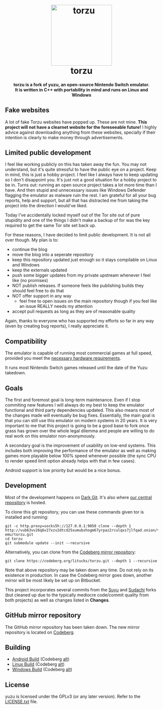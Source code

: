 <!--
SPDX-FileCopyrightText: 2018 yuzu Emulator Project - 2024 torzu Emulator Project
SPDX-License-Identifier: GPL-2.0-or-later
-->

<h1 align="center">
  <br>
  <a href="http://vub63vv26q6v27xzv2dtcd25xumubshogm67yrpaz2rculqxs7jlfqad.onion/torzu-emu/torzu"><img src="https://codeberg.org/litucks/torzu/raw/branch/master/dist/yuzu.bmp" alt="torzu" width="200"></a>
  <br>
  <b>torzu</b>
  <br>
</h1>

<h4 align="center"><b>torzu</b> is a fork of yuzu, an open-source Nintendo Switch emulator.
<br>
It is written in C++ with portability in mind and runs on Linux and Windows
</h4>

## Fake websites

A lot of fake Torzu websites have popped up. These are not mine. **This project will not have a clearnet website for the foreseeable future!**
I highly advice against downloading anything from these websites, specially if their intention is clearly to make money through advertisements.

## Limited public development

I feel like working publicly on this has taken away the fun. You may not understand, but it's quite stressful to have the public eye on a project.
Keep in mind, this is just a hobby project. I feel like I always have to keep updating so I don't disappoint you. It's just not a good situation for a hobby project to be in.
Turns out: running an open source project takes a lot more time than I have.
And then stupid and unnecessary issues like Windows Defender flagging the emulator as malware ruin the rest. I am grateful for all your bug reports, help and support, but all that has distracted me from taking the project into the direction I would've liked.

Today I've accidentally locked myself out of the Tor site out of pure stupidity and one of the things I didn't make a backup of for was the key required to get the same Tor site set back up.

For these reasons, I have decided to limit public development.
It is not all over though. My plan is to:
 - continue the blog
 - move the blog into a seperate repository
 - keep this repository updated just enough so it stays compilable on Linux and Windows
 - keep the externals updated
 - push some bigger updates from my private upstream whenever I feel like (no promises)
 - NOT publish releases. If someone feels like publishing builds they should feel free to do that
 - NOT offer support in any way
   - feel free to open issues on the main repository though if you feel like an issue REALLY needs my attention
 - accept pull requests as long as they are of reasonable quality

Again, thanks to everyone who has supported my efforts so far in any way (even by creating bug reports), I really appreciate it.

## Compatibility

The emulator is capable of running most commercial games at full speed, provided you meet the [necessary hardware requirements](http://web.archive.org/web/20240130133811/https://yuzu-emu.org/help/quickstart/#hardware-requirements).

It runs most Nintendo Switch games released until the date of the Yuzu takedown.

## Goals

The first and foremost goal is long-term maintenance. Even if I stop commiting new features I will always do my best to keep the emulator functional and third party dependencies updated. This also means most of the changes made will eventually be bug fixes.
Essentially, the main goal is that you can still use this emulator on modern systems in 20 years.
It is very important to me that this project is going to be a good base to fork once grass has grown over the whole legal dilemma and people are willing to do real work on this emulator non-anonymously.

A secondary goal is the improvement of usability on low-end systems. This includes both improving the performance of the emulator as well as making games more playable below 100% speed whenever possible (the sync CPU to render speed limit option already helps with that in few cases).

Android support is low priority but would be a nice bonus.

## Development

Most of the development happens on [Dark Git](http://vub63vv26q6v27xzv2dtcd25xumubshogm67yrpaz2rculqxs7jlfqad.onion/). It's also where [our central repository](http://vub63vv26q6v27xzv2dtcd25xumubshogm67yrpaz2rculqxs7jlfqad.onion/torzu-emu/torzu) is hosted.

To clone this git repository, you can use these commands given tor is installed and running:

    git -c http.proxy=socks5h://127.0.0.1:9050 clone --depth 1 http://vub63vv26q6v27xzv2dtcd25xumubshogm67yrpaz2rculqxs7jlfqad.onion/torzu-emu/torzu.git
    cd torzu
    git submodule update --init --recursive

Alternatively, you can clone from the [Codeberg mirror repository](https://codeberg.org/litucks/torzu):

    git clone https://codeberg.org/litucks/torzu.git --depth 1 --recursive

Note that above repository may be taken down any time. Do not rely on its existence in production. In case the Codeberg mirror goes down, another mirror will be most likely be set up on Bitbucket.

This project incorporates several commits from the [Suyu](https://suyu.dev) and [Sudachi](https://github.com/sudachi-emu/sudachi) forks (but cleaned up due to the typically mediocre code/commit quality from both projects) as well as changes listed in **Changes**.

## GitHub mirror repository

The GitHub mirror repository has been taken down. The new mirror repository is located on [Codeberg](https://codeberg.org/litucks/torzu).

## Building

* [Android Build](http://vub63vv26q6v27xzv2dtcd25xumubshogm67yrpaz2rculqxs7jlfqad.onion/torzu-emu/torzu/src/branch/master/build-for-android.md) (Codeberg [alt](https://codeberg.org/litucks/torzu/src/branch/master/build-for-android.md))
* [Linux Build](http://vub63vv26q6v27xzv2dtcd25xumubshogm67yrpaz2rculqxs7jlfqad.onion/torzu-emu/torzu/src/branch/master/build-for-linux.md) (Codeberg [alt](https://codeberg.org/litucks/torzu/src/branch/master/build-for-linux.md))
* [Windows Build](http://vub63vv26q6v27xzv2dtcd25xumubshogm67yrpaz2rculqxs7jlfqad.onion/torzu-emu/torzu/src/branch/master/build-for-windows.md) (Codeberg [alt](https://codeberg.org/litucks/torzu/src/branch/master/build-for-windows.md))

## License

yuzu is licensed under the GPLv3 (or any later version). Refer to the [LICENSE.txt](https://github.com/yuzu-emu/yuzu/blob/master/LICENSE.txt) file.
